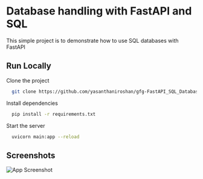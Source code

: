 
# Database handling with FastAPI and SQL 

This simple project is to demonstrate how to use SQL databases with FastAPI


## Run Locally

Clone the project

```bash
  git clone https://github.com/yasanthaniroshan/gfg-FastAPI_SQL_Databases.git
```


Install dependencies

```bash
  pip install -r requirements.txt
```

Start the server

```bash
  uvicorn main:app --reload
```


## Screenshots

![App Screenshot](https://github.com/yasanthaniroshan/gfg-FastAPI_SQL_Databases/blob/main/screenshots/fastapidocs.jpg)


